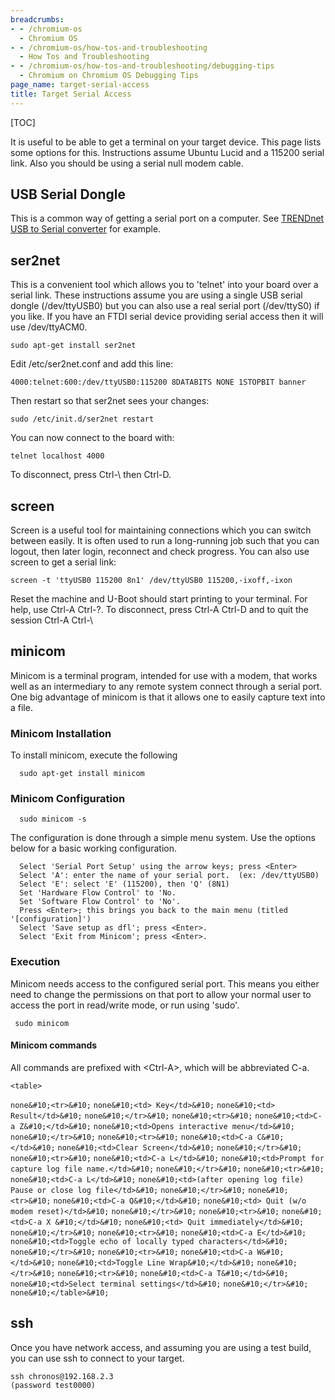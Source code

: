 ```yaml
---
breadcrumbs:
- - /chromium-os
  - Chromium OS
- - /chromium-os/how-tos-and-troubleshooting
  - How Tos and Troubleshooting
- - /chromium-os/how-tos-and-troubleshooting/debugging-tips
  - Chromium on Chromium OS Debugging Tips
page_name: target-serial-access
title: Target Serial Access
---
```


[TOC]

It is useful to be able to get a terminal on your target device. This page lists
some options for this. Instructions assume Ubuntu Lucid and a 115200 serial
link. Also you should be using a serial null modem cable.

## USB Serial Dongle

This is a common way of getting a serial port on a computer. See [TRENDnet USB
to Serial
converter](http://www.google.com/url?q=http%3A%2F%2Ftrendnet.com%2Fproducts%2Fproddetail.asp%3Fprod%3D150_TU-S9%26cat%3D49&sa=D&sntz=1&usg=AFrqEzej3O8N15gqmTe0cLvyXkQt6wK5uQ)
for example.

## ser2net

This is a convenient tool which allows you to 'telnet' into your board over a
serial link. These instructions assume you are using a single USB serial dongle
(/dev/ttyUSB0) but you can also use a real serial port (/dev/ttyS0) if you like.
If you have an FTDI serial device providing serial access then it will use
/dev/ttyACM0.

```none
sudo apt-get install ser2net
```

Edit /etc/ser2net.conf and add this line:

```none
4000:telnet:600:/dev/ttyUSB0:115200 8DATABITS NONE 1STOPBIT banner
```

Then restart so that ser2net sees your changes:

```none
sudo /etc/init.d/ser2net restart
```

You can now connect to the board with:

```none
telnet localhost 4000
```

To disconnect, press Ctrl-\\ then Ctrl-D.

## screen

Screen is a useful tool for maintaining connections which you can switch between
easily. It is often used to run a long-running job such that you can logout,
then later login, reconnect and check progress. You can also use screen to get a
serial link:

```none
screen -t 'ttyUSB0 115200 8n1' /dev/ttyUSB0 115200,-ixoff,-ixon
```

Reset the machine and U-Boot should start printing to your terminal.
For help, use Ctrl-A Ctrl-?. To disconnect, press Ctrl-A Ctrl-D and to quit the
session Ctrl-A Ctrl-\\

## minicom

Minicom is a terminal program, intended for use with a modem, that
works well as an intermediary to any remote system connect through a
serial port.
One big advantage of minicom is that it allows one to easily capture
text into a file.

### Minicom Installation

To install minicom, execute the following

```none
  sudo apt-get install minicom
```

### Minicom Configuration

```none
  sudo minicom -s
```

The configuration is done through a simple menu system. Use the options below
for a basic working configuration.

```none
  Select 'Serial Port Setup' using the arrow keys; press <Enter>
  Select 'A': enter the name of your serial port.  (ex: /dev/ttyUSB0)
  Select 'E': select 'E' (115200), then 'Q' (8N1)
  Set 'Hardware Flow Control' to 'No.
  Set 'Software Flow Control' to 'No'.
  Press <Enter>; this brings you back to the main menu (titled '[configuration]')
  Select 'Save setup as dfl'; press <Enter>.
  Select 'Exit from Minicom'; press <Enter>.
```

### Execution

Minicom needs access to the configured serial port. This means you
either need to change the permissions on that port to allow your
normal user to access the port in read/write mode, or run using
'sudo'.

```none
 sudo minicom
```

#### Minicom commands

All commands are prefixed with &lt;Ctrl-A&gt;, which will be abbreviated
C-a.

```none
<table>
```
```none&#10;<tr>&#10;```
```none&#10;<td> Key</td>&#10;```
```none&#10;<td> Result</td>&#10;```
```none&#10;</tr>&#10;```
```none&#10;<tr>&#10;```
```none&#10;<td>C-a Z&#10;</td>&#10;```
```none&#10;<td>Opens interactive menu</td>&#10;```
```none&#10;</tr>&#10;```
```none&#10;<tr>&#10;```
```none&#10;<td>C-a C&#10;</td>&#10;```
```none&#10;<td>Clear Screen</td>&#10;```
```none&#10;</tr>&#10;```
```none&#10;<tr>&#10;```
```none&#10;<td>C-a L</td>&#10;```
```none&#10;<td>Prompt for capture log file name.</td>&#10;```
```none&#10;</tr>&#10;```
```none&#10;<tr>&#10;```
```none&#10;<td>C-a L</td>&#10;```
```none&#10;<td>(after opening log file) Pause or close log file</td>&#10;```
```none&#10;</tr>&#10;```
```none&#10;<tr>&#10;```
```none&#10;<td>C-a Q&#10;</td>&#10;```
```none&#10;<td> Quit (w/o modem reset)</td>&#10;```
```none&#10;</tr>&#10;```
```none&#10;<tr>&#10;```
```none&#10;<td>C-a X &#10;</td>&#10;```
```none&#10;<td> Quit immediately</td>&#10;```
```none&#10;</tr>&#10;```
```none&#10;<tr>&#10;```
```none&#10;<td>C-a E</td>&#10;```
```none&#10;<td>Toggle echo of locally typed characters</td>&#10;```
```none&#10;</tr>&#10;```
```none&#10;<tr>&#10;```
```none&#10;<td>C-a W&#10;</td>&#10;```
```none&#10;<td>Toggle Line Wrap&#10;</td>&#10;```
```none&#10;</tr>&#10;```
```none&#10;<tr>&#10;```
```none&#10;<td>C-a T&#10;</td>&#10;```
```none&#10;<td>Select terminal settings</td>&#10;```
```none&#10;</tr>&#10;```
```none&#10;</table>&#10;```

## ssh

Once you have network access, and assuming you are using a test build, you can
use ssh to connect to your target.

```none
ssh chronos@192.168.2.3
(password test0000)
```
